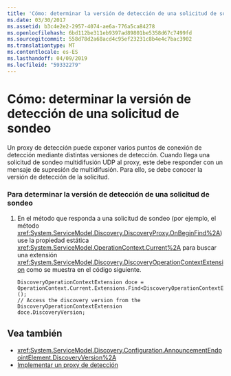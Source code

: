 ```yaml
---
title: 'Cómo: determinar la versión de detección de una solicitud de sondeo'
ms.date: 03/30/2017
ms.assetid: b3c4e2e2-2957-4074-ae6a-776a5ca84278
ms.openlocfilehash: 6bd112be311eb9397ad89801be5358d67c7499fd
ms.sourcegitcommit: 558d78d2a68acd4c95ef23231c8b4e4c7bac3902
ms.translationtype: MT
ms.contentlocale: es-ES
ms.lasthandoff: 04/09/2019
ms.locfileid: "59332279"
---
```

# <a name="how-todetermine-the-discovery-version-of-a-probe-request"></a>Cómo: determinar la versión de detección de una solicitud de sondeo
Un proxy de detección puede exponer varios puntos de conexión de detección mediante distintas versiones de detección. Cuando llega una solicitud de sondeo multidifusión UDP al proxy, este debe responder con un mensaje de supresión de multidifusión. Para ello, se debe conocer la versión de detección de la solicitud.  
  
### <a name="to-determine-the-discovery-version-of-a-probe-request"></a>Para determinar la versión de detección de una solicitud de sondeo  
  
1. En el método que responda a una solicitud de sondeo (por ejemplo, el método <xref:System.ServiceModel.Discovery.DiscoveryProxy.OnBeginFind%2A>) use la propiedad estática <xref:System.ServiceModel.OperationContext.Current%2A> para buscar una extensión <xref:System.ServiceModel.Discovery.DiscoveryOperationContextExtension> como se muestra en el código siguiente.  
  
    ```  
    DiscoveryOperationContextExtension doce = OperationContext.Current.Extensions.Find<DiscoveryOperationContextExtension>();  
    // Access the discovery version from the DiscoveryOperationContextExtension  
    doce.DiscoveryVersion;  
    ```  
  
## <a name="see-also"></a>Vea también

- <xref:System.ServiceModel.Discovery.Configuration.AnnouncementEndpointElement.DiscoveryVersion%2A>
- [Implementar un proxy de detección](../../../../docs/framework/wcf/feature-details/implementing-a-discovery-proxy.md)
